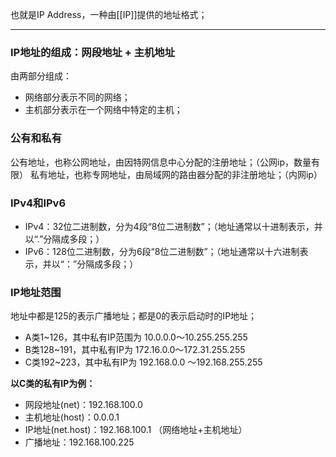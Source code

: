 也就是IP Address，一种由[[IP]]提供的地址格式；
***
### IP地址的组成：网段地址 + 主机地址
由两部分组成：
- 网络部分表示不同的网络；
- 主机部分表示在一个网络中特定的主机；
### 公有和私有
公有地址，也称公网地址，由因特网信息中心分配的注册地址；（公网ip，数量有限）
私有地址，也称专网地址，由局域网的路由器分配的非注册地址；（内网ip）
### IPv4和IPv6
- IPv4：32位二进制数，分为4段“8位二进制数”；（地址通常以十进制表示，并以“.”分隔成多段；）
- IPv6：128位二进制数，分为6段“8位二进制数”；（地址通常以十六进制表示，并以“：”分隔成多段；）
### IP地址范围
地址中都是125的表示广播地址；都是0的表示启动时的IP地址；
- A类1~126，其中私有IP范围为 10.0.0.0～10.255.255.255
- B类128~191，其中私有IP为 172.16.0.0～172.31.255.255
- C类192~223，其中私有IP为 192.168.0.0 ～192.168.255.255

**以C类的私有IP为例：**
- 网段地址(net)：192.168.100.0
- 主机地址(host)：0.0.0.1
- IP地址(net.host)：192.168.100.1 （网络地址+主机地址）
- 广播地址：192.168.100.225